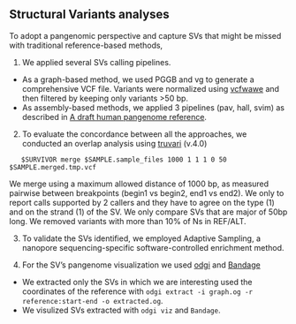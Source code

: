 ## Structural Variants analyses

To adopt a pangenomic perspective and capture SVs that might be missed with traditional reference-based methods, 

1.  We applied several SVs calling pipelines. 
-  As a graph-based method, we used PGGB and vg to generate a comprehensive VCF file. Variants were normalized using [vcfwawe](https://github.com/vcflib/vcflib) and then filtered by keeping only variants >50 bp.
- As assembly-based methods, we applied 3 pipelines (pav, hall, svim) as described in [A draft human pangenome reference](https://www.nature.com/articles/s41586-023-05896-x). 

2.  To evaluate the concordance between all the approaches, we conducted an overlap analysis using [truvari](https://github.com/ACEnglish/truvari) (v.4.0) 
 ```
    $SURVIVOR merge $SAMPLE.sample_files 1000 1 1 1 0 50 $SAMPLE.merged.tmp.vcf
   ```
We merge using a maximum allowed distance of 1000 bp, as measured pairwise between breakpoints (begin1 vs begin2, end1 vs end2).
We only to report calls supported by 2 callers and they have to agree on the type (1) and on the strand (1) of the SV.
We only compare SVs that are major of 50bp long.
We removed variants with more than 10% of Ns in REF/ALT. 

3. To validate the SVs identified, we employed Adaptive Sampling, a nanopore sequencing-specific software-controlled enrichment method.

4. For the SV’s pangenome visualization we used [odgi](https://github.com/pangenome/odgi) and [Bandage]()
-  We extracted only the SVs in which we are interesting used the coordinates of the reference with ```odgi extract -i graph.og -r reference:start-end -o extracted.og```.
-   We visulized SVs extracted with ```odgi viz``` and ```Bandage```.
